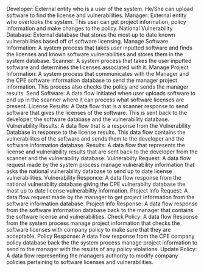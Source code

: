 Developer: External entity who is a user of the system. He/She can upload software to find the license and vulnerabilities.
Manager: External entity who overlooks the system.  This user can get project information, policy information and make changes to the policy.
National Vulnerability Database: External database that stores the most up to date known vulnerabilities based off of software licensing.
Manage Software Information: A system process that takes user inputted software and finds the licenses and known software vulnerabilities and stores them in the system database.
Scanner: A system process that takes the user inputted software and determines the licenses associated with it.
Manage Project Information: A system process that communicates with the Manager and the CPE software information database to send the manager project information.  This process also checks the policy and sends the manager results.
Send Software: A data flow Initiated when user uploads software to end up in the scanner where it can process what software licenses are present.
License Results: A Data flow that is a scanner response to send software that gives the licenses of the software.  This is sent back to the developer, the software database and the vulnerability database.
Vulnerability Results: A data flow that is a response from the Vulnerability Database in response to the license results.  This data flow contains the vulnerabilites of the software and sends them to the developer and the software information database.
Results: A data flow that represents the license and vulnerability results that are sent back to the developer from the scanner and the vulnerability database.
Vulnerabilty Request: A data flow request made by the system process manage vulnerability information that asks the national vulnerability database to send up to date license vulnerabilities.
Vulnerability Responce: A data flow response from the national vulnerabilty database giving the CPE vulnerabilty database the most up to date license vulnerabiltiy information.
Project Info Request: A data flow request made by the manager to get project information from the software information database.
Project Info Response: A data flow response from the software information database back to the manager that contains the software license and vulnerabilities.
Check Policy: A data flow Response from the system process manage project information that checks the software licenses with company policy to make sure that they are acceptable.
Policy Response: A data flow response from the CPE company policy database back the the system process manage project information to send to the manager with the results of any policy violations.
Update Policy: A data flow representing the managers authority to modify company policies pertaining to software licenses and vulnerabilities.
